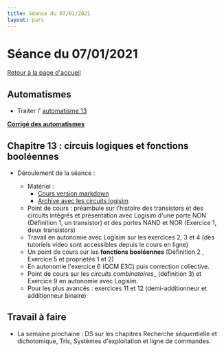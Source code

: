 ```yaml
---
title: Séance du 07/01/2021
layout: parc
---
```



# Séance du 07/01/2021

[Retour à la page d'accueil](https://parc-nsi.github.io/premiere-nsi/index.html)

## Automatismes 

* Traiter l'  [automatisme 13](https://parc-nsi.github.io/premiere-nsi/automatismes.html)

__[Corrigé des automatismes](automatismes/automatismes.py)__



## Chapitre 13 : circuis logiques et fonctions booléennes



* Déroulement de la séance :
  
  * Matériel :
    * [Cours version markdown](../chapitre13/cours-circuits-logiques-git.md)  
    * [Archive avec les circuits logisim](../chapitre13/circuits_logisim.zip)  
  * Point de cours : préambule sur l'histoire des transistors et des circuits intégrés et présentation avec Logisim d'une porte NON (Définition 1, un transistor) et des portes NAND et NOR (Exercice 1, deux transistors)
  * Travail en autonomie avec Logisim sur les exercices 2, 3 et 4 (des tutoriels video sont accessibles depuis le cours en ligne)
  * Un point de cours sur les __fonctions booléennes__ (Définition 2 , Exercice 5 et propriétés 1 et 2)
  * En autonomie l'exercice 6 (QCM E3C) puis correction collective.
  * Point de cours sur les _circuits combinatoires__ (définition 3) et Exercice 9 en autonomie avec Logisim.
  * Pour les plus avancés : exercices 11 et 12 (demi-additionneur et additionneur binaire)
  


## Travail à faire

* La semaine prochaine : DS sur les chapitres Recherche séquentielle et dichotomique, Tris, Systèmes d'exploitation et ligne de commandes.


  
